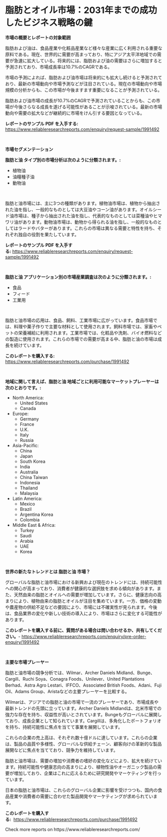 <p><h1>脂肪とオイル市場：2031年までの成功したビジネス戦略の鍵</h1></p><p><strong>市場の概要とレポートの対象範囲</strong></p>
<p><p>脂肪および油は、食品産業や化粧品産業など様々な産業に広く利用される重要な原料である。現在、世界的に需要が高まっており、特にアジア太平洋地域での需要が急速に拡大している。将来的には、脂肪および油の需要はさらに増加すると予測されており、市場成長率は10.7%のCAGRである。</p><p>市場の予測によれば、脂肪および油市場は将来的にも拡大し続けると予測されており、最新の市場動向や市場予測などが注目されている。現在の市場動向や市場規模の分析からも、この市場が今後ますます重要になることが予測されている。</p><p>脂肪および油市場の成長が10.7%のCAGRで予測されていることからも、この市場が今後さらなる成長を遂げる可能性があることが示唆されている。最新の市場動向や需要の拡大などが継続的に市場をけん引する要因となっている。</p></p>
<p><strong>レポートのサンプル PDF を入手する:</strong> <a href="https://www.reliableresearchreports.com/enquiry/request-sample/1991492">https://www.reliableresearchreports.com/enquiry/request-sample/1991492</a></p>
<p>&nbsp;</p>
<p><strong>市場セグメンテーション</strong></p>
<p><strong>脂肪と油 タイプ別の市場分析は次のように分類されます。:</strong></p>
<p><ul><li>植物油</li><li>油糧種子油</li><li>動物油</li></ul></p>
<p>&nbsp;</p>
<p><p>脂肪と油市場には、主に3つの種類があります。植物油市場は、植物から抽出された油を指し、一般的なものとしては大豆油やコーン油があります。オイルシード油市場は、種子から抽出された油を指し、代表的なものとしては菜種油やヒマワリ油があります。動物油市場は、動物から得られる油を指し、一般的なものとしてはラードやバターがあります。これらの市場は異なる需要と特性を持ち、それぞれ独自の役割を果たしています。</p></p>
<p><strong>レポートのサンプル PDF を入手する:</strong>&nbsp;<a href="https://www.reliableresearchreports.com/enquiry/request-sample/1991492">https://www.reliableresearchreports.com/enquiry/request-sample/1991492</a></p>
<p>&nbsp;</p>
<p><strong> 脂肪と油 アプリケーション別の市場産業調査は次のように分類されます。:</strong></p>
<p><ul><li>食品</li><li>フィード</li><li>工業用</li></ul></p>
<p>&nbsp;</p>
<p><p>脂肪と油市場の応用は、食品、飼料、工業市場に広がっています。食品市場では、料理や菓子作りで主要な材料として使用されます。飼料市場では、家畜やペットの栄養補給に利用されます。工業市場では、化粧品や洗剤、バイオ燃料などの製造に使用されます。これらの市場での需要が高まる中、脂肪と油の市場は成長を続けています。</p></p>
<p><strong>このレポートを購入する:</strong>&nbsp; <a href="https://www.reliableresearchreports.com/purchase/1991492">https://www.reliableresearchreports.com/purchase/1991492</a></p>
<p>&nbsp;</p>
<p><strong>地域に関して言えば、脂肪と油 地域ごとに利用可能なマーケットプレーヤーは次のとおりです。:</strong></p>
<p><ul>
    <li>
        North America:
        <ul>
            <li>United States</li>
            <li>Canada</li>
        </ul>
    </li>
    <li>
        Europe:
        <ul>
            <li>Germany</li>
            <li>France</li>
            <li>U.K.</li>
            <li>Italy</li>
            <li>Russia</li>
        </ul>
    </li>
    <li>
        Asia-Pacific:
        <ul>
            <li>China</li>
            <li>Japan</li>
            <li>South Korea</li>
            <li>India</li>
            <li>Australia</li>
            <li>China Taiwan</li>
            <li>Indonesia</li>
            <li>Thailand</li>
            <li>Malaysia</li>
        </ul>
    </li>
    <li>
        Latin America:
        <ul>
            <li>Mexico</li>
            <li>Brazil</li>
            <li>Argentina Korea</li>
            <li>Colombia</li>
        </ul>
    </li>
    <li>
        Middle East & Africa:
        <ul>
            <li>Turkey</li>
            <li>Saudi</li>
            <li>Arabia</li>
            <li>UAE</li>
            <li>Korea</li>
        </ul>
    </li>
    </ul></p>
<p>&nbsp;</p>
<p><strong>世界の新たなトレンドとは 脂肪と油 市場？</strong></p>
<p><p>グローバルな脂肪と油市場における新興および現在のトレンドには、持続可能性への関心が高まっており、消費者が健康的な選択肢を求める傾向があります。また、天然由来の脂肪とオイルへの需要が増加しています。さらに、健康志向の高まりにより、植物由来の脂肪とオイルが注目を集めています。一方、価格の変動や農産物の供給不足などの要因により、市場には不確実性が見られます。今後は、食品業界の変化や新しい技術の導入により、市場はさらに変化する可能性があります。</p></p>
<p><strong>このレポートを購入する前に、質問がある場合は問い合わせるか、共有してください。</strong>- <a href="https://www.reliableresearchreports.com/enquiry/pre-order-enquiry/1991492">https://www.reliableresearchreports.com/enquiry/pre-order-enquiry/1991492</a></p>
<p>&nbsp;</p>
<p><strong>主要な市場プレーヤー</strong></p>
<p><p>脂肪と油市場の競争分析では、Wilmar、Archer Daniels Midland、Bunge、Cargill、Ruchi Soya、Conagra Foods、Unilever、United Plantations Berhad、Astra Agro Lestari、IFFCO、Associated British Foods、Adani、Fuji Oil、Adams Group、Aristaなどの主要プレーヤーを比較する。</p><p>Wilmarは、アジアでの脂肪と油の市場で一流のプレーヤーであり、市場成長や最新トレンドの先頭に立っています。Archer Daniels Midlandは、北米市場での強力な存在を持ち、収益性が高いとされています。Bungeもグローバルに展開しており、成長企業として知られています。Cargillは、多角化したポートフォリオを持ち、持続可能性に焦点を当てて事業を展開しています。</p><p>これらの企業の売上高は、それぞれ数十億ドルに達しています。これらの企業は、製品の品質や多様性、グローバルな供給チェーン、顧客向けの革新的な製品展開などに焦点を当てており、競争力を維持しています。</p><p>脂肪と油市場は、需要の増加や消費者の嗜好の変化などにより、拡大を続けています。持続可能性や健康志向の高まりにより、植物性油やオーガニック製品の需要が増加しており、企業はこれに応えるために研究開発やマーケティングを行っています。</p><p>日本の脂肪と油市場は、これらのグローバル企業に影響を受けつつも、国内の食品産業や消費者の需要に合わせた製品開発やマーケティングが求められています。</p></p>
<p><strong>このレポートを購入する:</strong>&nbsp;&nbsp;<a href="https://www.reliableresearchreports.com/purchase/1991492">https://www.reliableresearchreports.com/purchase/1991492</a></p>
<p>Check more reports on https://www.reliableresearchreports.com/</p>